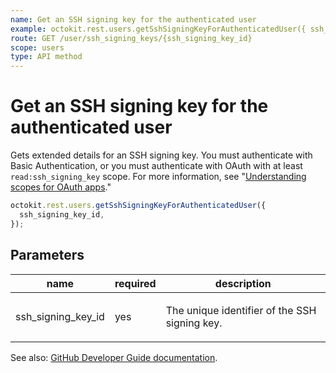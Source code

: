 ```yaml
---
name: Get an SSH signing key for the authenticated user
example: octokit.rest.users.getSshSigningKeyForAuthenticatedUser({ ssh_signing_key_id })
route: GET /user/ssh_signing_keys/{ssh_signing_key_id}
scope: users
type: API method
---
```


# Get an SSH signing key for the authenticated user

Gets extended details for an SSH signing key. You must authenticate with Basic Authentication, or you must authenticate with OAuth with at least `read:ssh_signing_key` scope. For more information, see "[Understanding scopes for OAuth apps](https://docs.github.com/apps/building-oauth-apps/understanding-scopes-for-oauth-apps/)."

```js
octokit.rest.users.getSshSigningKeyForAuthenticatedUser({
  ssh_signing_key_id,
});
```

## Parameters

<table>
  <thead>
    <tr>
      <th>name</th>
      <th>required</th>
      <th>description</th>
    </tr>
  </thead>
  <tbody>
    <tr><td>ssh_signing_key_id</td><td>yes</td><td>

The unique identifier of the SSH signing key.

</td></tr>
  </tbody>
</table>

See also: [GitHub Developer Guide documentation](https://docs.github.com/rest/users/ssh-signing-keys#get-an-ssh-signing-key-for-the-authenticated-user).
